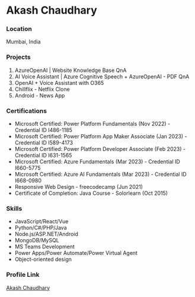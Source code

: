 # Akash Chaudhary

### Location

Mumbai, India

### Projects

1. AzureOpenAI | Website Knowledge Base QnA
2. AI Voice Assistant | Azure Cognitive Speech + AzureOpenAI - PDF QnA
3. OpenAI + Voice Assistant with O365
4. Chillflix - Netflix Clone
5. Android - News App

### Certifications

- Microsoft Certified: Power Platform Fundamentals (Nov 2022) - Credential ID I486-1185
- Microsoft Certified: Power Platform App Maker Associate (Jan 2023) - Credential ID I589-4173
- Microsoft Certified: Power Platform Developer Associate (Feb 2023) - Credential ID I631-1565
- Microsoft Certified: Azure Fundamentals (Mar 2023) - Credential ID I660-5775
- Microsoft Certified: Azure AI Fundamentals (Mar 2023) - Credential ID I668-0980
- Responsive Web Design - freecodecamp (Jun 2021)
- Certificate of Completion: Java Course - Solorlearn (Oct 2015)

### Skills

- JavaScript/React/Vue
- Python/C#/PHP/Java
- Node.js/ASP.NET/Android
- MongoDB/MySQL
- MS Teams Development
- Power Apps/Power Automate/Power Virtual Agent
- Object-oriented design

### Profile Link

[Akash Chaudhary](https://github.com/akashchaudhary-git)
